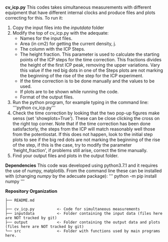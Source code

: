 **cv_icp.py** This codes takes simultaneous measurements with different equipment that have different internal clocks and produce files and plots correcting for this. To run it:
 1. Copy the input files into the *inputdata* folder
 2. Modify the top of cv_icp.py with the adequate:
	- Names for the input files. 
	- Area (in cm2) for getting the current density, j.
	- The column with the ICP Steps.
	- The height fraction. This parameter is used to calculate the starting points of the ICP steps for the time correction. This fractions divides the height of the first ICP peak, removing the upper variations. Vary this value if the red big dots in one of the Steps plots are not marking the beginning of the rise of the step for the ICP experiment.
	- If the time correction is to be done manually and the values to be used.
	- If plots are to be shown while running the code.
	- Format of the output files.
 3. Run the python program, for example typing in the command line: '''python cv_icp.py'''
 4. Check the time correction by looking that the two pop-up figures make senss (set 'showplots=True'). These can be close clicking the cross on the right top corner. Note that if the time correction has been done satisfactorly, the steps from the ICP will match reasonably well those from the potentiostat. If this does not happen, look to the initial step plots to see if the big red dots are not marking the beginning of the rise of the step, if this is the case, try to modify the parameter 'height_fraction', if problems still arise, correct the time manually.
 5. Find your output files and plots in the output folder.

**Dependencies**
This code was developed using python3.7.1 and it requires the use of numpy, matplotlib. From the command line these can be installed with (changing *numpy* by the adecuate package):
'''
python -m pip install numpy
'''

**Repository Organization**

~~~~~~~~~~~~~~~~~~~~~~~~~~~~~~~~~~~~~~~~~~~~~~~~~~~~~~~~~~~~~~~~~~~~~~~~~~~~~~~~
├── README.md
│
├── cv_icp.py          <- Code for simultaneous measurements
├── inputdata          <- Folder containing the input data (files here are NOT tracked by git)
├── output             <- Folder containing the output data and plots (files here are NOT tracked by git)
└── src                <- Folder with functions used by main programs here.

~~~~~~~~~~~~~~~~~~~~~~~~~~~~~~~~~~~~~~~~~~~~~~~~~~~~~~~~~~~~~~~~~~~~~~~~~~~~~~~~
